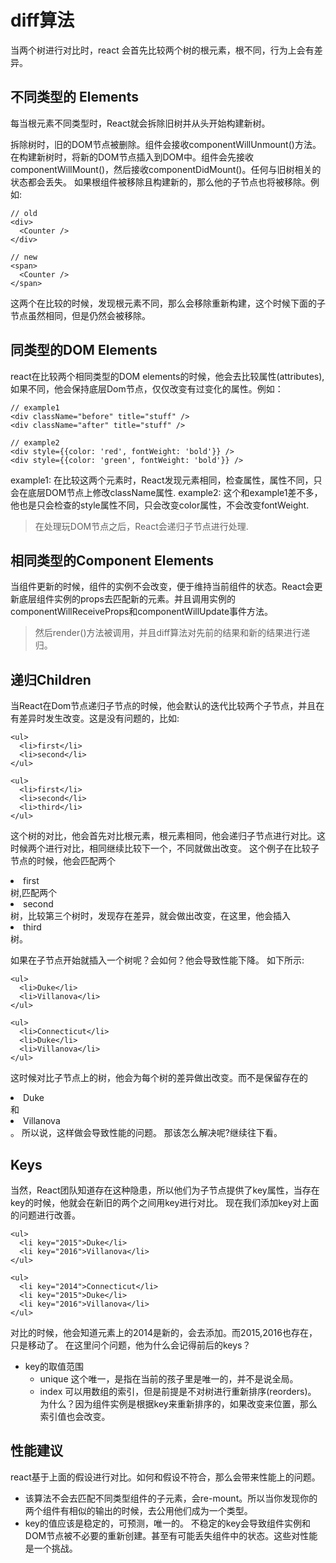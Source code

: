 # diff算法

当两个树进行对比时，react 会首先比较两个树的根元素，根不同，行为上会有差异。

## 不同类型的 Elements

每当根元素不同类型时，React就会拆除旧树并从头开始构建新树。

拆除树时，旧的DOM节点被删除。组件会接收componentWillUnmount()方法。 在构建新树时，将新的DOM节点插入到DOM中。组件会先接收componentWillMount()，然后接收componentDidMount()。任何与旧树相关的状态都会丢失。 如果根组件被移除且构建新的，那么他的子节点也将被移除。例如:

```text
// old
<div>
  <Counter />
</div>

// new
<span>
  <Counter />
</span>
```

这两个在比较的时候，发现根元素不同，那么会移除重新构建，这个时候下面的子节点虽然相同，但是仍然会被移除。

## 同类型的DOM Elements

react在比较两个相同类型的DOM elements的时候，他会去比较属性(attributes),如果不同，他会保持底层Dom节点，仅仅改变有过变化的属性。例如：

```text
// example1
<div className="before" title="stuff" />
<div className="after" title="stuff" />

// example2
<div style={{color: 'red', fontWeight: 'bold'}} />
<div style={{color: 'green', fontWeight: 'bold'}} />
```

example1: 在比较这两个元素时，React发现元素相同，检查属性，属性不同，只会在底层DOM节点上修改className属性. example2: 这个和example1差不多，他也是只会检查的style属性不同，只会改变color属性，不会改变fontWeight.

> 在处理玩DOM节点之后，React会递归子节点进行处理.

## 相同类型的Component Elements

当组件更新的时候，组件的实例不会改变，便于维持当前组件的状态。React会更新底层组件实例的props去匹配新的元素。并且调用实例的componentWillReceiveProps和componentWillUpdate事件方法。

> 然后render()方法被调用，并且diff算法对先前的结果和新的结果进行递归。

## 递归Children

当React在Dom节点递归子节点的时候，他会默认的迭代比较两个子节点，并且在有差异时发生改变。这是没有问题的，比如:

```text
<ul>
  <li>first</li>
  <li>second</li>
</ul>

<ul>
  <li>first</li>
  <li>second</li>
  <li>third</li>
</ul>
```

这个树的对比，他会首先对比根元素，根元素相同，他会递归子节点进行对比。这时候两个进行对比，相同继续比较下一个，不同就做出改变。 这个例子在比较子节点的时候，他会匹配两个<li>first</li>树,匹配两个<li>second</li>树，比较第三个树时，发现存在差异，就会做出改变，在这里，他会插入<li>third</li>树。

如果在子节点开始就插入一个树呢？会如何？他会导致性能下降。 如下所示:

```text
<ul>
  <li>Duke</li>
  <li>Villanova</li>
</ul>

<ul>
  <li>Connecticut</li>
  <li>Duke</li>
  <li>Villanova</li>
</ul>
```

这时候对比子节点上的树，他会为每个树的差异做出改变。而不是保留存在的<li>Duke</li>和<li>Villanova</li>。 所以说，这样做会导致性能的问题。 那该怎么解决呢?继续往下看。

## Keys

当然，React团队知道存在这种隐患，所以他们为子节点提供了key属性，当存在key的时候，他就会在新旧的两个之间用key进行对比。 现在我们添加key对上面的问题进行改善。

```text
<ul>
  <li key="2015">Duke</li>
  <li key="2016">Villanova</li>
</ul>

<ul>
  <li key="2014">Connecticut</li>
  <li key="2015">Duke</li>
  <li key="2016">Villanova</li>
</ul>
```

对比的时候，他会知道元素上的2014是新的，会去添加。而2015,2016也存在，只是移动了。 在这里问个问题，他为什么会记得前后的keys？

- key的取值范围
   - unique 这个唯一，是指在当前的孩子里是唯一的，并不是说全局。
   - index 可以用数组的索引，但是前提是不对树进行重新排序(reorders)。 为什么？因为组件实例是根据key来重新排序的，如果改变来位置，那么索引值也会改变。

## 性能建议

react基于上面的假设进行对比。如何和假设不符合，那么会带来性能上的问题。

- 该算法不会去匹配不同类型组件的子元素，会re-mount。所以当你发现你的两个组件有相似的输出的时候，去公用他们成为一个类型。
- key的值应该是稳定的，可预测，唯一的。 不稳定的key会导致组件实例和DOM节点被不必要的重新创建。甚至有可能丢失组件中的状态。这些对性能是一个挑战。
    